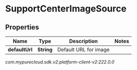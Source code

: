 # SupportCenterImageSource


## Properties

| Name | Type | Description | Notes |
| ------------ | ------------- | ------------- | ------------- |
| **defaultUrl** | **String** | Default URL for image |  |




_com.mypurecloud.sdk.v2:platform-client-v2:222.0.0_
